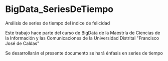# BigData_SeriesDeTiempo

Análisis de series de tiempo del  índice de felicidad

Este trabajo hace parte del curso de BigData de la Maestría de Ciencias de la Información y las Comunicaciones de la Universidad Distrital "Francisco José de Caldas"

Se desarrollarán el presente documento se hará énfasis en series de tiempo
